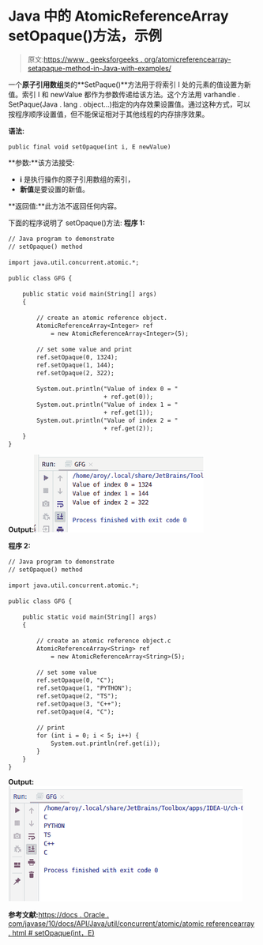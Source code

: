 # Java 中的 AtomicReferenceArray setOpaque()方法，示例

> 原文:[https://www . geeksforgeeks . org/atomicreferencearray-setapaque-method-in-Java-with-examples/](https://www.geeksforgeeks.org/atomicreferencearray-setopaque-method-in-java-with-examples/)

一个**原子引用数组**类的**SetPaque()**方法用于将索引 I 处的元素的值设置为新值。索引 I 和 newValue 都作为参数传递给该方法。这个方法用 varhandle . SetPaque(Java . lang . object…)指定的内存效果设置值。通过这种方式，可以按程序顺序设置值，但不能保证相对于其他线程的内存排序效果。

**语法:**

```
public final void setOpaque(int i, E newValue)

```

**参数:**该方法接受:

*   **i** 是执行操作的原子引用数组的索引，
*   **新值**是要设置的新值。

**返回值:**此方法不返回任何内容。

下面的程序说明了 setOpaque()方法:
**程序 1:**

```
// Java program to demonstrate
// setOpaque() method

import java.util.concurrent.atomic.*;

public class GFG {

    public static void main(String[] args)
    {

        // create an atomic reference object.
        AtomicReferenceArray<Integer> ref
            = new AtomicReferenceArray<Integer>(5);

        // set some value and print
        ref.setOpaque(0, 1324);
        ref.setOpaque(1, 144);
        ref.setOpaque(2, 322);

        System.out.println("Value of index 0 = "
                           + ref.get(0));
        System.out.println("Value of index 1 = "
                           + ref.get(1));
        System.out.println("Value of index 2 = "
                           + ref.get(2));
    }
}
```

**Output:**![](img/d6136161cbe40d0bf6fd447df15ebdaf.png)

**程序 2:**

```
// Java program to demonstrate
// setOpaque() method

import java.util.concurrent.atomic.*;

public class GFG {

    public static void main(String[] args)
    {

        // create an atomic reference object.c
        AtomicReferenceArray<String> ref
            = new AtomicReferenceArray<String>(5);

        // set some value
        ref.setOpaque(0, "C");
        ref.setOpaque(1, "PYTHON");
        ref.setOpaque(2, "TS");
        ref.setOpaque(3, "C++");
        ref.setOpaque(4, "C");

        // print
        for (int i = 0; i < 5; i++) {
            System.out.println(ref.get(i));
        }
    }
}
```

**Output:**![](img/9c5b2a0ec05f2310db180c3494ba9811.png)

**参考文献:**[https://docs . Oracle . com/javase/10/docs/API/Java/util/concurrent/atomic/atomic referencearray . html # setOpaque(int，E)](https://docs.oracle.com/javase/10/docs/api/java/util/concurrent/atomic/AtomicReferenceArray.html#setOpaque)